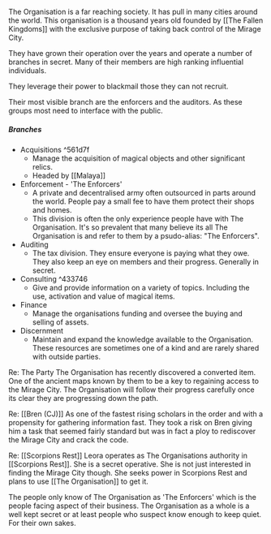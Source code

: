The Organisation is a far reaching society. It has pull in many cities around the world. This organisation is a thousand years old founded by [[The Fallen Kingdoms]] with the exclusive purpose of taking back control of the Mirage City.

They have grown their operation over the years and operate a number of branches in secret. Many of their members are high ranking influential individuals. 

They leverage their power to blackmail those they can not recruit. 

Their most visible branch are the enforcers and the auditors. As these groups most need to interface with the public. 

##### Branches
- Acquisitions ^561d7f
	- Manage the acquisition of magical objects and other significant relics.
	- Headed by [[Malaya]]
- Enforcement - 'The Enforcers'
	- A private and decentralised army often outsourced in parts around the world. People pay a small fee to have them protect their shops and homes.
	- This division is often the only experience people have with The Organisation. It's so prevalent that many believe its all The Organisation is and refer to them by a psudo-alias: "The Enforcers".
- Auditing
	- The tax division. They ensure everyone is paying what they owe. They also keep an eye on members and their progress. Generally in secret.
- Consulting ^433746
	- Give and provide information on a variety of topics. Including the use, activation and value of magical items.
- Finance
	- Manage the organisations funding and oversee the buying and selling of assets.
- Discernment
	- Maintain and expand the knowledge available to the Organisation. These resources are sometimes one of a kind and are rarely shared with outside parties.

Re: The Party
The Organisation has recently discovered a converted item. One of the ancient maps known by them to be a key to regaining access to the Mirage City. The Organisation will follow their progress carefully once its clear they are progressing down the path.

Re: [[Bren (CJ)]]
As one of the fastest rising scholars in the order and with a propensity for gathering information fast. They took a risk on Bren giving him a task that seemed fairly standard but was in fact a ploy to rediscover the Mirage City and crack the code.

Re: [[Scorpions Rest]]
Leora operates as The Organisations authority in [[Scorpions Rest]]. She is a secret operative. She is not just interested in finding the Mirage City though. She seeks power in Scorpions Rest and plans to use [[The Organisation]] to get it. 

The people only know of The Organisation as 'The Enforcers' which is the people facing aspect of their business. The Organisation as a whole is a well kept secret or at least people who suspect know enough to keep quiet. For their own sakes.